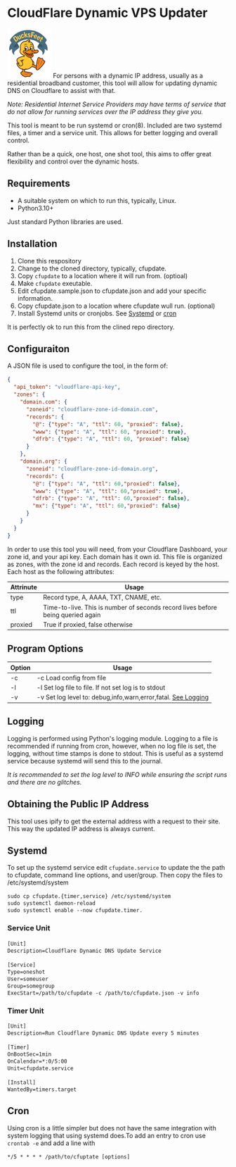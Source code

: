 # CloudFlare Dynamic VPS Updater
![DucksFeet](ducksfeet-left-100.png "DucksFeet Logo")
For persons with a dynamic IP address, usually as a residential broadband customer, this tool will allow 
for updating dynamic DNS on Cloudflare to assist with that. 

*Note: Residential Internet Service Providers may have terms of service that do not allow for running services over the IP address they give you.*

This tool is meant to be run systemd or cron(8). Included are two systemd files, a timer and a service unit. This allows for better logging and overall control.

Rather than be a quick, one host, one shot tool, this aims to offer great flexibility and control over 
the dynamic hosts.

## Requirements
* A suitable system on which to run this, typically, Linux.
* Python3.10+

Just standard Python libraries are used. 

## Installation

1. Clone this respository
2. Change to the cloned directory, typically, cfupdate. 
3. Copy `cfupdate` to a location where it will run from. (optioal) 
4. Make `cfupdate` exeutable.
5. Edit cfupdate.sample.json to cfupdate.json and add your specific information.
6. Copy cfupdate.json to a location where cfupdate wull run. (optional)
7. Install Systemd  units or cronjobs. See [Systemd](#Systemd) or [cron](#cron)

It is perfectly ok to run this from the clined repo directory. 

## Configuraiton

A JSON file is used to configure the tool, in the form of: 

```json
{
  "api_token": "vloudflare-api-key",
  "zones": {
    "domain.com": {
      "zoneid": "cloudflare-zone-id-domain.com",
      "records": {
        "@": {"type": "A", "ttl": 60, "proxied": false},
        "www": {"type": "A", "ttl": 60, "proxied": true},
        "dfrb": {"type": "A", "ttl": 60, "proxied": false}
      }
    },
    "domain.org": {
      "zoneid": "cloudflare-zone-id-domain.org",
      "records": {
        "@": {"type": "A", "ttl": 60,"proxied": false},
        "www": {"type": "A", "ttl": 60,"proxied": true},
        "dfrb": {"type": "A", "ttl": 60,"proxied": false},
        "mx": {"type": "A", "ttl": 60,"proxied": false}
      }
    }
  }
}
```

In order to use this tool you will need, from your Cloudflare Dashboard, your zone id, and your api key. 
Each domain has it own id. This file is organized as zones, with the zone id and records. 
Each record is keyed by the host. Each host as the following attributes:

|Attrinute|Usage                                                                                  |
|---------|---------------------------------------------------------------------------------------|
| type    | Record type, A, AAAA, TXT, CNAME, etc.                                                |
| ttl     | Time-to-live. This is number of seconds record lives before being queried again       |
| proxied | True if proxied, false otherwise                                                      |

## Program Options

|Option   |Usage                                                                                  |
|---------|---------------------------------------------------------------------------------------|
|    -c   |  -c <file> Load config from file                                                      |
|    -l   |  -l <file> Set log file to file. If not set log is to stdout                          |
|    -v   |  -v <level> Set log level to: debug,info,warn,error,fatal. [See Logging](#logging)    |

## Logging 

Logging is performed using Python's logging module. Logging to a file is recommended if running from cron, however, when no log file is set, the logging, without time stamps is done to stdout. This is useful as a systemd service because systemd will send this to the journal.

*It is recommended to set the log level to INFO while ensuring the script runs and there are no glitches.*


## Obtaining the Public IP Address

This tool uses ipify to get the external address with a request to their site. This way the updated
IP address is always current. 

## Systemd
To set up the systemd service edit `cfupdate.service` to update the the path to cfupdate, command line options, and user/group.  Then copy the files to /etc/systemd/system

```shell
sudo cp cfupdate.{timer,service} /etc/systemd/system
sudo systemctl daemon-reload
sudo systemctl enable --now cfupdate.timer.
```

### Service Unit

```shell
[Unit]
Description=Cloudflare Dynamic DNS Update Service

[Service]
Type=oneshot
User=someuser
Group=somegroup
ExecStart=/path/to/cfupdate -c /path/to/cfupdate.json -v info
```

### Timer Unit

```shell
[Unit]
Description=Run Cloudflare Dynamic DNS Update every 5 minutes

[Timer]
OnBootSec=1min
OnCalendar=*:0/5:00
Unit=cfupdate.service

[Install]
WantedBy=timers.target
```

## Cron
Using cron is a little simpler but does not have the same integration with system logging that using systemd does.To add an entry to cron use `crontab -e` and add a line with

```cron
*/5 * * * * /path/to/cfuptate [options]
```
